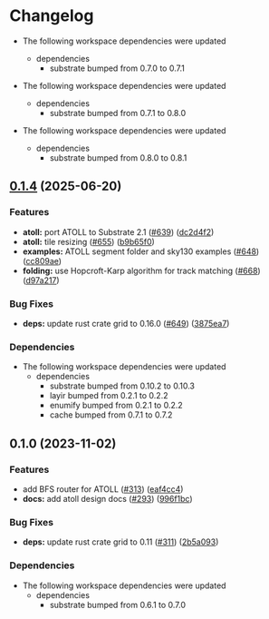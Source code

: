 # Changelog

* The following workspace dependencies were updated
  * dependencies
    * substrate bumped from 0.7.0 to 0.7.1

* The following workspace dependencies were updated
  * dependencies
    * substrate bumped from 0.7.1 to 0.8.0

* The following workspace dependencies were updated
  * dependencies
    * substrate bumped from 0.8.0 to 0.8.1

## [0.1.4](https://github.com/ucb-substrate/substrate2/compare/atoll-v0.1.3...atoll-v0.1.4) (2025-06-20)


### Features

* **atoll:** port ATOLL to Substrate 2.1 ([#639](https://github.com/ucb-substrate/substrate2/issues/639)) ([dc2d4f2](https://github.com/ucb-substrate/substrate2/commit/dc2d4f2340e1dac822beb499b6d3dbec27002ec5))
* **atoll:** tile resizing ([#655](https://github.com/ucb-substrate/substrate2/issues/655)) ([b9b65f0](https://github.com/ucb-substrate/substrate2/commit/b9b65f0f065f11f4ceb7499f7bf7f0f088c67480))
* **examples:** ATOLL segment folder and sky130 examples ([#648](https://github.com/ucb-substrate/substrate2/issues/648)) ([cc809ae](https://github.com/ucb-substrate/substrate2/commit/cc809ae10e1b25f224f503e5a125a38e3e202be4))
* **folding:** use Hopcroft-Karp algorithm for track matching ([#668](https://github.com/ucb-substrate/substrate2/issues/668)) ([d97a217](https://github.com/ucb-substrate/substrate2/commit/d97a217609f8d19b482e470592f51bee2fe1d927))


### Bug Fixes

* **deps:** update rust crate grid to 0.16.0 ([#649](https://github.com/ucb-substrate/substrate2/issues/649)) ([3875ea7](https://github.com/ucb-substrate/substrate2/commit/3875ea750229196998a8b7505971c36b5be64f62))


### Dependencies

* The following workspace dependencies were updated
  * dependencies
    * substrate bumped from 0.10.2 to 0.10.3
    * layir bumped from 0.2.1 to 0.2.2
    * enumify bumped from 0.2.1 to 0.2.2
    * cache bumped from 0.7.1 to 0.7.2

## 0.1.0 (2023-11-02)


### Features

* add BFS router for ATOLL ([#313](https://github.com/ucb-substrate/substrate2/issues/313)) ([eaf4cc4](https://github.com/ucb-substrate/substrate2/commit/eaf4cc4336d34f256f36a8564725fb313527f959))
* **docs:** add atoll design docs ([#293](https://github.com/ucb-substrate/substrate2/issues/293)) ([996f1bc](https://github.com/ucb-substrate/substrate2/commit/996f1bcd0f071ec845fa60ff45f404cd71d42632))


### Bug Fixes

* **deps:** update rust crate grid to 0.11 ([#311](https://github.com/ucb-substrate/substrate2/issues/311)) ([2b5a093](https://github.com/ucb-substrate/substrate2/commit/2b5a09346c879c66f46c5de7e7bb4c5210757a6a))


### Dependencies

* The following workspace dependencies were updated
  * dependencies
    * substrate bumped from 0.6.1 to 0.7.0

